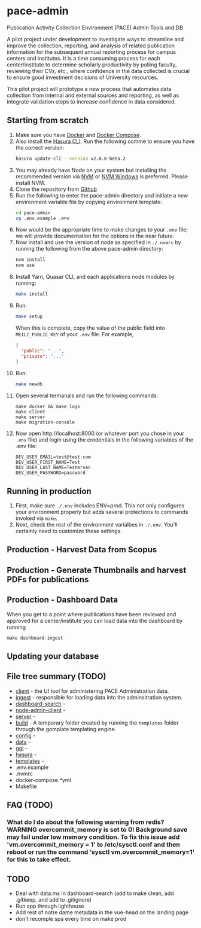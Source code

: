 # pace-admin
Publication Activity Collection Environment (PACE) Admin Tools and DB

A pilot project under development to investigate ways to streamline and improve the collection, reporting, and analysis of related publication information for the subsequent annual reporting process for campus centers and institutes. It is a time consuming process for each center/institute to determine scholarly productivity by polling faculty, reviewing their CVs, etc., where confidence in the data collected is crucial to ensure good investment decisions of University resources.

This pilot project will prototype a new process that automates data collection from internal and external sources and reporting, as well as integrate validation steps to increase confidence in data considered.

## Starting from scratch

1. Make sure you have [Docker](https://docs.docker.com/engine/install/) and [Docker Compose](https://docs.docker.com/compose/install/).
1. Also install the [Hasura CLI](https://github.com/hasura/graphql-engine/tree/master/cli). Run the following comme to ensure you have the correct version:
    ```bash
    hasura update-cli --version v2.0.0-beta.2
    ```
1. You may already have Node on your system but installing the recommended version via [NVM](https://github.com/nvm-sh/nvm) or [NVM Windows](https://github.com/coreybutler/nvm-windows) is preferred. Please install NVM.
1. Clone the repository from [Github](https://github.com/share-research/pace-admin)
1. Run the following to enter the pace-admin directory and initiate a new environment variable file by copying environment template:
    ```bash
    cd pace-admin
    cp .env.example .env
    ```
1. Now would be the appropriate time to make changes to your `.env` file; we will provide documentation for the options in the near future.
1. Now install and use the version of node as specified in `./.nvmrc` by running the following from the above pace-admin directory:
    ```bash 
    nvm install
    nvm use
    ```
1. Install Yarn, Quasar CLI, and each applications node modules by running:
    ```bash
    make install
    ```
1. Run:
    ```bash
    make setup
    ```
    When this is complete, copy the value of the public field into `MEILI_PUBLIC_KEY` of your `.env` file. For example,
    ```json
    {
      "public": "...",
      "private": "..."
    }
1. Run:
    ```bash
    make newdb
    ```
1. Open several termanals and run the following commands:
    ```
    make docker && make logs
    make client
    make server
    make migration-console
    ```
1. Now open http://localhost:8000 (or whatever port you chose in your `.env` file) and login using the credentials in the following variables of the .env file:
    ```
    DEV_USER_EMAIL=test@test.com
    DEV_USER_FIRST_NAME=Test
    DEV_USER_LAST_NAME=Testersen
    DEV_USER_PASSWORD=password
    ```

## Running in production

1. First, make sure `./.env` includes ENV=prod. This not only configures your
environment properly but adds several protections to commands invoked via
`make`.
1. Next, check the rest of the environment varialbes in `./.env`. You'll
certainly need to customize these settings.
## Production - Harvest Data from Scopus

## Production - Generate Thumbnails and harvest PDFs for publications

## Production - Dashboard Data
When you get to a point where publications have been reviewed and approved for a center/institute you can load data into the dashboard by running

    make dashboard-ingest

## Updating your database

## File tree summary (TODO)

* [client](./client/README.md) - the UI tool for administering PACE Administration data.
* [ingest](./ingest/README.md) - responsible for loading data into the adminsitration system.
* [dashboard-search]() - 
* [node-admin-client]() -
* [server]() -
* [build]() - A temporary folder created by running the `templates` folder through the gomplate templating engine.
* [config]() -
* [data]() -
* [gql]() -
* [hasura]() -
* [templates]() - 
* .env.example
* .nvmrc
* docker-compose.*yml
* Makefile
## FAQ (TODO)
### What do I do about the following warning from redis? WARNING overcommit_memory is set to 0! Background save may fail under low memory condition. To fix this issue add 'vm.overcommit_memory = 1' to /etc/sysctl.conf and then reboot or run the command 'sysctl vm.overcommit_memory=1' for this to take effect.

## TODO

- Deal with data.ms in dashboard-search (add to make clean, add .gitkeep, and add to .gitignore)
- Run app through lighthouse
- Add rest of notre dame metadata in the vue-head on the landing page
- don't recomple spa every time on make prod